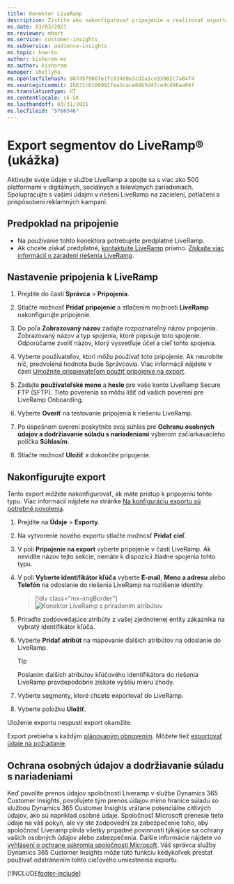 ```yaml
---
title: Konektor LiveRamp
description: Zistite ako nakonfigurovať pripojenie a realizovať exportovanie do LiveRamp.
ms.date: 03/03/2021
ms.reviewer: mhart
ms.service: customer-insights
ms.subservice: audience-insights
ms.topic: how-to
author: kishorem-ms
ms.author: kishorem
manager: shellyha
ms.openlocfilehash: 987457966fe1fc034d9e3cd2a1ce33902c7a84f4
ms.sourcegitcommit: 1b671c6100991fea1cace04b5d4fcedcd88aa94f
ms.translationtype: HT
ms.contentlocale: sk-SK
ms.lasthandoff: 03/31/2021
ms.locfileid: "5760346"
---
```

# <a name="export-segments-to-liverampreg-preview"></a>Export segmentov do LiveRamp&reg; (ukážka)

Aktivujte svoje údaje v službe LiveRamp a spojte sa s viac ako 500 platformami v digitálnych, sociálnych a televíznych zariadeniach. Spolupracujte s vašimi údajmi v riešení LiveRamp na zacielení, potlačení a prispôsobení reklamných kampaní.

## <a name="prerequisites-for-a-connection"></a>Predpoklad na pripojenie

- Na používanie tohto konektora potrebujete predplatné LiveRamp.
- Ak chcete získať predplatné, [kontaktujte LiveRamp](https://liveramp.com/contact/) priamo. [Získajte viac informácií o zaradení riešenia LiveRamp](https://liveramp.com/our-platform/data-onboarding/).

## <a name="set-up-connection-to-liveramp"></a>Nastavenie pripojenia k LiveRamp

1. Prejdite do časti **Správca** > **Pripojenia**.

1. Stlačte možnosť **Pridať pripojenie** a stlačením možnosti **LiveRamp** nakonfigurujte pripojenie.

1. Do poľa **Zobrazovaný názov** zadajte rozpoznateľný názov pripojenia. Zobrazovaný názov a typ spojenia, ktoré popisuje toto spojenie. Odporúčame zvoliť názov, ktorý vysvetľuje účel a cieľ tohto spojenia.

1. Vyberte používateľov, ktorí môžu používať toto pripojenie. Ak neurobíte nič, predvolená hodnota bude Správcovia. Viac informácií nájdete v časti [Umožnite prispievateľom použiť pripojenie na export](connections.md#allow-contributors-to-use-a-connection-for-exports).

1. Zadajte **používateľské meno** a **heslo** pre vaše konto LiveRamp Secure FTP (SFTP).
Tieto poverenia sa môžu líšiť od vašich poverení pre LiveRamp Onboarding.

1. Vyberte **Overiť** na testovanie pripojenia k riešeniu LiveRamp.

1. Po úspešnom overení poskytnite svoj súhlas pre **Ochranu osobných údajov a dodržiavanie súladu s nariadeniami** výberom začiarkavacieho políčka **Súhlasím**.

1. Stlačte možnosť **Uložiť** a dokončite pripojenie.

## <a name="configure-an-export"></a>Nakonfigurujte export

Tento export môžete nakonfigurovať, ak máte prístup k pripojeniu tohto typu. Viac informácií nájdete na stránke [Na konfiguráciu exportu sú potrebné povolenia](export-destinations.md#set-up-a-new-export).

1. Prejdite na **Údaje** > **Exporty**.

1. Na vytvorenie nového exportu stlačte možnosť **Pridať cieľ**.

1. V poli **Pripojenie na export** vyberte pripojenie v časti LiveRamp. Ak nevidíte názov tejto sekcie, nemáte k dispozícii žiadne spojenia tohto typu.

1. V poli **Vyberte identifikátor kľúča** vyberte **E-mail**, **Meno a adresu** alebo **Telefón** na odoslanie do riešenia LiveRamp na rozlíšenie identity.
   > [!div class="mx-imgBorder"]
   > ![Konektor LiveRamp s priradením atribútov](media/export-liveramp-segments.png "Konektor LiveRamp s priradením atribútov")

1. Priraďte zodpovedajúce atribúty z vašej zjednotenej entity zákazníka na vybratý identifikátor kľúča.

1. Vyberte **Pridať atribút** na mapovanie ďalších atribútov na odoslanie do LiveRamp.

   > [!TIP]
   > Poslaním ďalších atribútov kľúčového identifikátora do riešenia LiveRamp pravdepodobne získate vyššiu mieru zhody.

1. Vyberte segmenty, ktoré chcete exportovať do LiveRamp.

1. Vyberte položku **Uložiť**.

Uloženie exportu nespustí export okamžite.

Export prebieha s každým [plánovaným obnovením](system.md#schedule-tab). Môžete tiež [exportovať údaje na požiadanie](export-destinations.md#run-exports-on-demand). 


## <a name="data-privacy-and-compliance"></a>Ochrana osobných údajov a dodržiavanie súladu s nariadeniami

Keď povolíte prenos údajov spoločnosti Liveramp v službe Dynamics 365 Customer Insights, povoľujete tým prenos údajov mimo hranice súladu so službou Dynamics 365 Customer Insights vrátane potenciálne citlivých údajov, ako sú napríklad osobné údaje. Spoločnosť Microsoft prenesie tieto údaje na váš pokyn, ale vy ste zodpovední za zabezpečenie toho, aby spoločnosť Liveramp plnila všetky prípadné povinnosti týkajúce sa ochrany vašich osobných údajov alebo zabezpečenia. Ďalšie informácie nájdete vo [vyhlásení o ochrane súkromia spoločnosti Microsoft](https://go.microsoft.com/fwlink/?linkid=396732).
Váš správca služby Dynamics 365 Customer Insights môže túto funkciu kedykoľvek prestať používať odstránením tohto cieľového umiestnenia exportu.

[!INCLUDE[footer-include](../includes/footer-banner.md)]
